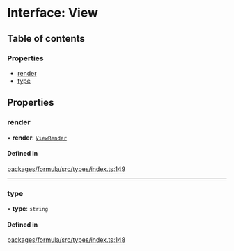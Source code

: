# Interface: View

## Table of contents

### Properties

- [render](View.md#render)
- [type](View.md#type)

## Properties

### <a id="render" name="render"></a> render

• **render**: [`ViewRender`](../README.md#viewrender)

#### Defined in

[packages/formula/src/types/index.ts:149](https://github.com/mashcard/mashcard/blob/main/packages/formula/src/types/index.ts#L149)

___

### <a id="type" name="type"></a> type

• **type**: `string`

#### Defined in

[packages/formula/src/types/index.ts:148](https://github.com/mashcard/mashcard/blob/main/packages/formula/src/types/index.ts#L148)
